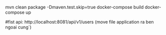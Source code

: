 mvn clean package -Dmaven.test.skip=true
docker-compose build
docker-compose up

#fist api: http://localhost:8081/api/v1/users (move file application ra ben ngoai cung`)

